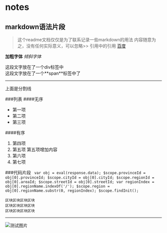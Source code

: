 # notes
## markdown语法片段
> 这个readme文档仅仅是为了联系记录一些markdown的用法
内容随意为之，没有任何实际意义，可以忽略>> 引用中的引用
[百度](https://www.baidu.com)

**加粗字体**
*倾斜字体*
<div>这段文字放在了一个div标签中</div>
<span>这段文字放在了一个**span**标签中了</span>

***
上面是分割线

###列表
####无序
- 第一项
- 第二项
- 第三项

####有序
1. 第四项
2. 第五项 
   第五项增加内容
3. 第六项
2. 第七项

###代码片段
` var obj = eval(response.data);
  $scope.provinceId = obj[0].provinceId;
  $scope.cityId = obj[0].cityId;
  $scope.regionId = obj[0].areaId;
  $scope.streetId = obj[0].streetId;
  var regionIndex = obj[0].regionName.indexOf('/');
  $scope.region = obj[0].regionName.substr(0, regionIndex);
  $scope.findInit();`
  
    区块区块区块区块
    区块区块区块区块
    区块区块区块区块
---------------------------------------------
![测试图片](https://ss0.bdstatic.com/94oJfD_bAAcT8t7mm9GUKT-xh_/timg?image&quality=100&size=b4000_4000&sec=1478072465&di=709e8ec35ddfbbaff7997f038fd9e403&src=http://img.hb.aicdn.com/761f1bce319b745e663fed957606b4b5d167b9bff70a-nfBc9N_fw580)
